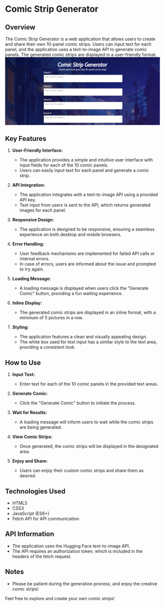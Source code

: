 # Comic Strip Generator

## Overview

The Comic Strip Generator is a web application that allows users to create and share their own 10-panel comic strips. Users can input text for each panel, and the application uses a text-to-image API to generate comic panels. The generated comic strips are displayed in a user-friendly format.
![Comic Strip Generator](images/Screenshot%202023-11-26%20181750.png)
## Key Features

1. **User-Friendly Interface:**
   - The application provides a simple and intuitive user interface with input fields for each of the 10 comic panels.
   - Users can easily input text for each panel and generate a comic strip.

2. **API Integration:**
   - The application integrates with a text-to-image API using a provided API key.
   - Text input from users is sent to the API, which returns generated images for each panel.

3. **Responsive Design:**
   - The application is designed to be responsive, ensuring a seamless experience on both desktop and mobile browsers.

4. **Error Handling:**
   - User feedback mechanisms are implemented for failed API calls or internal errors.
   - In case of errors, users are informed about the issue and prompted to try again.

5. **Loading Message:**
   - A loading message is displayed when users click the "Generate Comic" button, providing a fun waiting experience.

6. **Inline Display:**
   - The generated comic strips are displayed in an inline format, with a minimum of 5 pictures in a row.

7. **Styling:**
   - The application features a clean and visually appealing design.
   - The white box used for text input has a similar style to the text area, providing a consistent look.

## How to Use

1. **Input Text:**
   - Enter text for each of the 10 comic panels in the provided text areas.

2. **Generate Comic:**
   - Click the "Generate Comic" button to initiate the process.

3. **Wait for Results:**
   - A loading message will inform users to wait while the comic strips are being generated.

4. **View Comic Strips:**
   - Once generated, the comic strips will be displayed in the designated area.

5. **Enjoy and Share:**
   - Users can enjoy their custom comic strips and share them as desired.

## Technologies Used

- HTML5
- CSS3
- JavaScript (ES6+)
- Fetch API for API communication

## API Information

- The application uses the Hugging Face text-to-image API.
- The API requires an authorization token, which is included in the headers of the fetch request.

## Notes

- Please be patient during the generation process, and enjoy the creative comic strips!

Feel free to explore and create your own comic strips!

 
